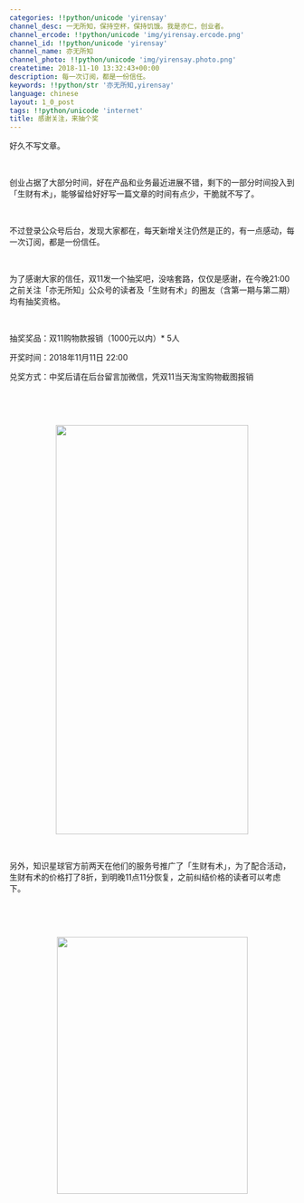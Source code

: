 ```yaml
---
categories: !!python/unicode 'yirensay'
channel_desc: 一无所知，保持空杯，保持饥饿。我是亦仁，创业者。
channel_ercode: !!python/unicode 'img/yirensay.ercode.png'
channel_id: !!python/unicode 'yirensay'
channel_name: 亦无所知
channel_photo: !!python/unicode 'img/yirensay.photo.png'
createtime: 2018-11-10 13:32:43+00:00
description: 每一次订阅，都是一份信任。
keywords: !!python/str '亦无所知,yirensay'
language: chinese
layout: 1_0_post
tags: !!python/unicode 'internet'
title: 感谢关注，来抽个奖
---
```

<div class="rich_media_content" id="js_content">
<p>
         好久不写文章。
        </p>
<p>
<br/>
</p>
<p>
         创业占据了大部分时间，好在产品和业务最近进展不错，剩下的一部分时间投入到「生财有术」，能够留给好好写一篇文章的时间有点少，干脆就不写了。
        </p>
<p>
<br/>
</p>
<p>
         不过登录公众号后台，发现大家都在，每天新增关注仍然是正的，有一点感动，每一次订阅，都是一份信任。
        </p>
<p>
<br/>
</p>
<p>
         为了感谢大家的信任，双11发一个抽奖吧，没啥套路，仅仅是感谢，在今晚21:00之前关注「亦无所知」公众号的读者及「生财有术」的圈友（含第一期与第二期）均有抽奖资格。
        </p>
<p>
<br/>
</p>
<p>
         抽奖奖品：双11购物款报销（1000元以内）* 5人
        </p>
<p>
         开奖时间：2018年11月11日 22:00
        </p>
<p>
         兑奖方式：中奖后请在后台留言加微信，凭双11当天淘宝购物截图报销
        </p>
<p>
<br/>
</p>
<p>
<br/>
</p>
<p style="text-align: center;">
<img class="" data-copyright="0" data-ratio="2.126851851851852" data-s="300,640" data-src="" data-type="jpeg" data-w="1080" src="{{ '/img/KMaLruUdmIhqFicBEtOfk5mIcaagzxPgoMU8kqh7siaric4suFyl7XfEtEnm8j5etCNwd2aXJ478cc1DBKibSguX5g.jpeg' | prepend: site.img | replace: '//','/' }}" style="width: 340px;height: 723px;"/>
</p>
<p style="text-align: center;">
<br/>
</p>
<p>
         另外，知识星球官方前两天在他们的服务号推广了「生财有术」，为了配合活动，生财有术的价格打了8折，到明晚11点11分恢复，之前纠结价格的读者可以考虑下。
         <br/>
</p>
<p>
<br/>
</p>
<p>
<br/>
</p>
<p style="text-align: center;">
<img class="" data-copyright="0" data-ratio="1.3478260869565217" data-s="300,640" data-src="" data-type="jpeg" data-w="690" src="{{ '/img/KMaLruUdmIhqFicBEtOfk5mIcaagzxPgoFMyibGOfJ4e3etz3aeRjYo1WSu35eW8kkwA6EAw4UkjhOITjZgfvJHw.jpeg' | prepend: site.img | replace: '//','/' }}" style="width: 337px;height: 454px;"/>
</p>
<p>
<br/>
</p>
</div>